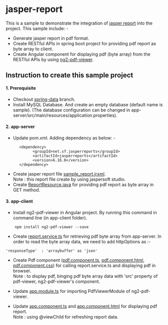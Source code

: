 # jasper-report
This is a sample to demonstrate the integration of [jasper report](https://community.jaspersoft.com/project/jaspersoft-studio) into the project. This sample include: -
- Generate jasper report in pdf format.
- Create RESTful APIs in spring boot project for providing pdf report as byte array to client.
- Create Angular component for displaying pdf (byte array) from the RESTful APIs by using [ng2-pdf-viewer](https://www.npmjs.com/package/ng2-pdf-viewer).


## Instruction to create this sample project

#### 1. Prerequisite
- Checkout [spring-data](https://github.com/kritdev/spring-boot-with-angular/tree/spring-data) branch.
- Install MySQL Database. And create an empty database (default name is sample). (The database configuration can be changed in app-server/src/main/resources/application.properties).

#### 2. app-server
- Update pom.xml. Adding dependency as below: -
```
 	  <dependency>
 	    	<groupId>net.sf.jasperreports</groupId>
 	    	<artifactId>jasperreports</artifactId>
 	    	<version>6.16.0</version>
 	  </dependency>
```
- Create jasper report file [sample_report.jrxml](https://github.com/kritdev/spring-boot-with-angular/blob/jasper-report/app-server/src/main/resources/reports/sample_report.jrxml).<br>
Note : this report file create by using jaspersoft studio.
- Create [ReportResource.java](https://github.com/kritdev/spring-boot-with-angular/blob/jasper-report/app-server/src/main/java/com/example/appserver/rest/ReportResource.java) for providing pdf report as byte array in GET method.

#### 3. app-client 
- Install ng2-pdf-viewer in Angular project. By running this command in command line (in app-client folder).
```
	npm install ng2-pdf-viewer --save
```
- Create [report.service.ts](https://github.com/kritdev/spring-boot-with-angular/blob/jasper-report/app-client/src/app/report.service.ts) for retrieving pdf byte array from app-server. In order to read the byte array data, we need to add httpOptions as :-
```
'responseType'  : 'arraybuffer' as 'json'
```
- Create Pdf component ([pdf.component.ts](https://github.com/kritdev/spring-boot-with-angular/blob/jasper-report/app-client/src/app/pdf/pdf.component.ts), [pdf.component.html](https://github.com/kritdev/spring-boot-with-angular/blob/jasper-report/app-client/src/app/pdf/pdf.component.html), [pdf.component.css](https://github.com/kritdev/spring-boot-with-angular/blob/jasper-report/app-client/src/app/pdf/pdf.component.css)) for calling report.service.ts and displaying pdf in browser.<br>
Note : to display pdf, binging pdf byte array data with 'src' property of pdf-viewer, ng2-pdf-viewer's component.

- Update [app.module.ts](https://github.com/kritdev/spring-boot-with-angular/blob/jasper-report/app-client/src/app/app.module.ts) for importing PdfViewerModule of ng2-pdf-viewer.
- Update [app.component.ts](https://github.com/kritdev/spring-boot-with-angular/blob/jasper-report/app-client/src/app/app.component.ts) and [app.component.html](https://github.com/kritdev/spring-boot-with-angular/blob/jasper-report/app-client/src/app/app.component.html) for displaying pdf report.<br>
Note : using @viewChild for refreshing report data.

